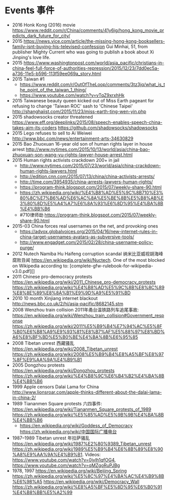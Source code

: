 # Events 事件

-   2016 Honk Kong (2016) movie https://www.reddit.com/r/China/comments/41y6ig/hong_kong_movie_predicts_dark_future_for_city/
-   2015 https://news.vice.com/article/the-missing-hong-kong-booksellers-family-isnt-buying-his-televised-confession Gui Minhai, 51, from publisher Mighty Current who was going to publish a book about Xi Jinping's love life.
-   2015 https://www.washingtonpost.com/world/asia_pacific/christians-in-china-feel-full-force-of-authorities-repression/2015/12/23/7dd0ec5a-a736-11e5-b596-113f59ee069a_story.html
-   2015 Taiwan #1
    - https://www.reddit.com/r/OutOfTheLoop/comments/3tz3jq/what_is_the_point_of_the_taiwan_1_thing/
    - https://www.youtube.com/watch?v=vTqZ9xrxhHk
-   2015 Taiwanese beauty queen kicked out of Miss Earth pageant for refusing to change 'Taiwan ROC' sash to 'Chinese Taipei' http://shanghaiist.com/2015/11/23/miss-earth-ting-wen-yin.php
-   2015 shadowsocks creator threatened https://www.eff.org/deeplinks/2015/08/speech-enables-speech-china-takes-aim-its-coders https://github.com/shadowsocks/shadowsocks
-   2015 Lego refuses to sell to Ai Weiwei http://www.bbc.com/news/entertainment-arts-34630829
-   2015 Bao Zhuoxuan 16-year old son of human rights layer in house arrest http://www.nytimes.com/2015/10/13/world/asia/china-bao-zhuoxuan-son-wang-yu-rights-lawyer-house-arrest.html
-   2015 Human rights activists crackdown 200+ in jail
    - http://www.nytimes.com/2015/07/23/world/asia/china-crackdown-human-rights-lawyers.html
    - http://edition.cnn.com/2015/07/13/china/china-activists-arrests/
    - http://time.com/3954935/china-arrests-lawyers-human-rights/
    - https://program-think.blogspot.com/2015/07/weekly-share-90.html
    - https://zh.wikipedia.org/wiki/%E4%B8%AD%E5%9C%8B710%E3%80%8C%E7%B6%AD%E6%AC%8A%E5%BE%8B%E5%B8%AB%E3%80%8D%E5%A4%A7%E6%8A%93%E6%8D%95%E4%BA%8B%E4%BB%B6
    - #710律师劫
    https://program-think.blogspot.com/2015/07/weekly-share-90.html
-   2015-03 China forces real usernames on the net, and provoking ones
    - https://advox.globalvoices.org/2015/04/16/new-internet-rules-in-china-target-usernames-avatars-as-subversive-tools/
    - http://www.engadget.com/2015/02/28/china-username-policy-purge/
-   2012 Nutech Namiba Hu Haifeng corruption scandal 纳米比亚威视胡海峰腐败丑闻 <https://en.wikipedia.org/wiki/Nuctech>. One of the most blocked on Wikipedia according to: [complete-gfw-rulebook-for-wikipedia-v3.0.pdf][]
-   2011 Chinese pro-democracy protests <https://en.wikipedia.org/wiki/2011_Chinese_pro-democracy_protests> <https://zh.wikipedia.org/wiki/%E4%B8%AD%E5%9C%8B%E8%8C%89%E8%8E%89%E8%8A%B1%E9%9D%A9%E5%91%BD>
-   2010 10 month Xinjiang internet blackout <http://news.bbc.co.uk/2/hi/asia-pacific/8682145.stm>
-   2008 Wenzhou train collision 2011年甬台温铁路列车追尾事故: <https://en.wikipedia.org/wiki/Wenzhou_train_collision#Government_response> <https://zh.wikipedia.org/wiki/2011%E5%B9%B4%E7%94%AC%E5%8F%B0%E6%B8%A9%E9%93%81%E8%B7%AF%E5%88%97%E8%BD%A6%E8%BF%BD%E5%B0%BE%E4%BA%8B%E6%95%85>
-   2008 Tibetan unrest 西藏骚乱 <https://en.wikipedia.org/wiki/2008_Tibetan_unrest> <https://zh.wikipedia.org/wiki/2008%E5%B9%B4%E8%A5%BF%E8%97%8F%E9%AA%9A%E4%B9%B1>
-   2005 Dongzhou protests <https://en.wikipedia.org/wiki/Dongzhou_protests> <https://zh.wikipedia.org/wiki/%E4%B8%9C%E6%B4%B2%E4%BA%8B%E4%BB%B6>
-   1999 Apple censors Dalai Lama for China <http://www.lionsroar.com/apple-thinks-different-about-the-dalai-lama-in-china-2/>
-   1989 Tiananmen Square protests 六四事件: <https://en.wikipedia.org/wiki/Tiananmen_Square_protests_of_1989> <https://zh.wikipedia.org/wiki/%E5%85%AD%E5%9B%9B%E4%BA%8B%E4%BB%B6>
    - <https://en.wikipedia.org/wiki/Goddess_of_Democracy> <https://zh.wikipedia.org/wiki/中国国际广播电台>
-   1987–1989 Tibetan unrest 年拉萨骚乱 <https://en.wikipedia.org/wiki/1987%E2%80%9389_Tibetan_unrest> <https://zh.wikipedia.org/wiki/1989%E5%B9%B4%E6%8B%89%E8%90%A8%E9%AA%9A%E4%B9%B1>. Videos: <https://www.youtube.com/watch?v=0jylh1qfOG4>, <https://www.youtube.com/watch?v=qMZgoRuPJBg>
-   1978, 1997 <https://en.wikipedia.org/wiki/Beijing_Spring> <https://zh.wikipedia.org/wiki/%E5%8C%97%E4%BA%AC%E4%B9%8B%E6%98%A5> <https://en.wikipedia.org/wiki/Democracy_Wall> <https://zh.wikipedia.org/wiki/%E8%A5%BF%E5%8D%95%E6%B0%91%E4%B8%BB%E5%A2%99>
